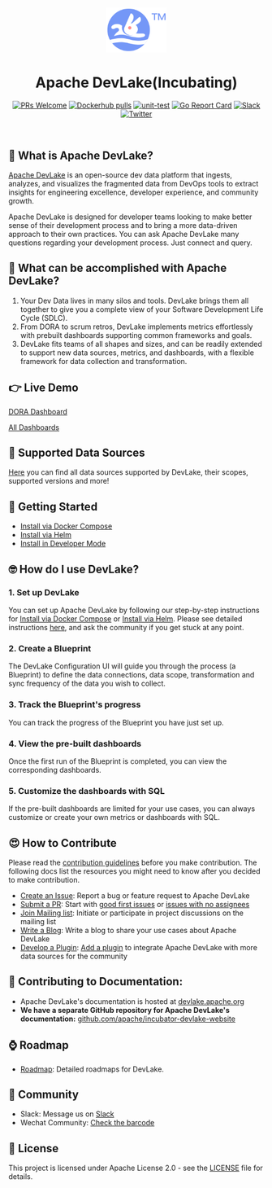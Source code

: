 <!--
Licensed to the Apache Software Foundation (ASF) under one or more
contributor license agreements.  See the NOTICE file distributed with
this work for additional information regarding copyright ownership.
The ASF licenses this file to You under the Apache License, Version 2.0
(the "License"); you may not use this file except in compliance with
the License.  You may obtain a copy of the License at

    http://www.apache.org/licenses/LICENSE-2.0

Unless required by applicable law or agreed to in writing, software
distributed under the License is distributed on an "AS IS" BASIS,
WITHOUT WARRANTIES OR CONDITIONS OF ANY KIND, either express or implied.
See the License for the specific language governing permissions and
limitations under the License.
-->
<div align="center">
<br/>
<img src="resources/img/logo.svg" width="120px" alt="">
<br/>

# Apache DevLake(Incubating)

[![PRs Welcome](https://img.shields.io/badge/PRs-welcome-brightgreen.svg?style=flat&logo=github&color=2370ff&labelColor=454545)](http://makeapullrequest.com)
[![Dockerhub pulls](https://img.shields.io/badge/dynamic/json?url=https%3A%2F%2Fhub.docker.com%2Fv2%2Frepositories%2Fapache%2Fdevlake&query=%24.pull_count&label=Dockerhub%20pulls)](https://hub.docker.com/r/apache/devlake)
[![unit-test](https://github.com/apache/incubator-devlake/actions/workflows/test.yml/badge.svg)](https://github.com/apache/incubator-devlake/actions/workflows/test.yml)
[![Go Report Card](https://goreportcard.com/badge/github.com/apache/incubator-devlake)](https://goreportcard.com/report/github.com/apache/incubator-devlake)
[![Slack](https://img.shields.io/badge/slack-join_chat-success.svg?logo=slack)](https://join.slack.com/t/devlake-io/shared_invite/zt-18uayb6ut-cHOjiYcBwERQ8VVPZ9cQQw)
[![Twitter](https://badgen.net/badge/icon/twitter?icon=twitter&label)](https://twitter.com/ApacheDevLake)

</div>
<br>
<div align="left">

## 🤔 What is Apache DevLake?

[Apache DevLake](https://devlake.apache.org) is an open-source dev data platform that ingests, analyzes, and visualizes the fragmented data from DevOps tools to extract insights for engineering excellence, developer experience, and community growth.

Apache DevLake is designed for developer teams looking to make better sense of their development process and to bring a more data-driven approach to their own practices. You can ask Apache DevLake many questions regarding your development process. Just connect and query.

## 🎯 What can be accomplished with Apache DevLake?

1. Your Dev Data lives in many silos and tools. DevLake brings them all together to give you a complete view of your Software Development Life Cycle (SDLC).
2. From DORA to scrum retros, DevLake implements metrics effortlessly with prebuilt dashboards supporting common frameworks and goals.
3. DevLake fits teams of all shapes and sizes, and can be readily extended to support new data sources, metrics, and dashboards, with a flexible framework for data collection and transformation.

## 👉 Live Demo
[DORA Dashboard](https://grafana-lake.demo.devlake.io/grafana/d/qNo8_0M4z/dora?orgId=1)

[All Dashboards](https://devlake.apache.org/livedemo/EngineeringLeads/DORA)

## 💪 Supported Data Sources

[Here](https://devlake.apache.org/docs/Overview/SupportedDataSources) you can find all data sources supported by DevLake, their scopes, supported versions and more!


## 🚀 Getting Started

- [Install via Docker Compose](https://devlake.apache.org/docs/GettingStarted/DockerComposeSetup)
- [Install via Helm](https://devlake.apache.org/docs/GettingStarted/HelmSetup)
- [Install in Developer Mode](https://devlake.apache.org/docs/DeveloperManuals/DeveloperSetup)

## 🤓 How do I use DevLake?

### 1. Set up DevLake

You can set up Apache DevLake by following our step-by-step instructions for [Install via Docker Compose](https://devlake.apache.org/docs/GettingStarted/DockerComposeSetup) or [Install via Helm](https://devlake.apache.org/docs/GettingStarted/HelmSetup).
Please see detailed instructions [here](https://devlake.apache.org/docs/Overview/Introduction#how-do-i-use-devlake), and ask the community if you get stuck at any point.

### 2. Create a Blueprint

The DevLake Configuration UI will guide you through the process (a Blueprint) to define the data connections, data scope, transformation and sync frequency of the data you wish to collect.

### 3. Track the Blueprint's progress

You can track the progress of the Blueprint you have just set up.

### 4. View the pre-built dashboards

Once the first run of the Blueprint is completed, you can view the corresponding dashboards.

### 5. Customize the dashboards with SQL

If the pre-built dashboards are limited for your use cases, you can always customize or create your own metrics or dashboards with SQL.

## 😍 How to Contribute

Please read the [contribution guidelines](https://devlake.apache.org/community) before you make contribution. The following docs list the resources you might need to know after you decided to make contribution.

- [Create an Issue](https://devlake.apache.org/community/MakingContributions/fix-or-create-issues): Report a bug or feature request to Apache DevLake
- [Submit a PR](https://devlake.apache.org/community/MakingContributions/development-workflow): Start with [good first issues](https://github.com/apache/incubator-devlake/issues?q=is%3Aissue+is%3Aopen+label%3A%22good+first+issue%22) or [issues with no assignees](https://github.com/apache/incubator-devlake/issues?q=is%3Aissue+is%3Aopen+no%3Aassignee)
- [Join Mailing list](https://devlake.apache.org/community/subscribe): Initiate or participate in project discussions on the mailing list
- [Write a Blog](https://devlake.apache.org/community/MakingContributions/BlogSubmission): Write a blog to share your use cases about Apache DevLake
- [Develop a Plugin](./backend/DevelopmentSetup): [Add a plugin](https://github.com/apache/incubator-devlake/issues?q=is%3Aissue+is%3Aopen+label%3Aadd-a-plugin+) to integrate Apache DevLake with more data sources for the community

## 📄 Contributing to Documentation:

- Apache DevLake's documentation is hosted at [devlake.apache.org](https://devlake.apache.org/)
- **We have a separate GitHub repository for Apache DevLake's documentation:** [github.com/apache/incubator-devlake-website](https://github.com/apache/incubator-devlake-website)

## ⌚ Roadmap

- <a href="https://devlake.apache.org/docs/Overview/Roadmap" target="_blank">Roadmap</a>: Detailed roadmaps for DevLake.

## 💙 Community

- Slack: Message us on <a href="https://join.slack.com/t/devlake-io/shared_invite/zt-18uayb6ut-cHOjiYcBwERQ8VVPZ9cQQw" target="_blank">Slack</a>
- Wechat Community: [Check the barcode](resources/img/wechat_community_barcode.png)

## 📄 License<a id="license"></a>

This project is licensed under Apache License 2.0 - see the [LICENSE](LICENSE) file for details.

</div>
